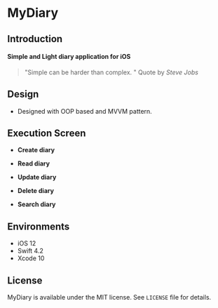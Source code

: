 # MyDiary

## Introduction

#### Simple and Light diary application for iOS   
> "Simple can be harder than complex. " Quote by _Steve Jobs_
  
## Design

- Designed with OOP based and MVVM pattern.

## Execution Screen

- **Create diary**

- **Read diary**

- **Update diary**

- **Delete diary**

- **Search diary**

## Environments

- iOS 12
- Swift 4.2
- Xcode 10

## License

MyDiary is available under the MIT license. 
See `LICENSE` file for details.
